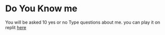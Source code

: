 # Do You Know me

You will be asked 10 yes or no Type questions about me.
you can play it on replit [here](https://replit.com/@shubgoyal/do-you-know-shubham#index.js?embed=1&output=1)
